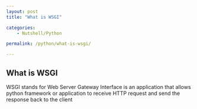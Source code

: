 ```yaml
---
layout: post
title: "What is WSGI"

categories:
    - Nutshell/Python

permalink: /python/what-is-wsgi/

---
```


## What is WSGI

WSGI stands for Web Server Gateway Interface is an application that allows python framework or application to receive HTTP request and send the response back to the client
